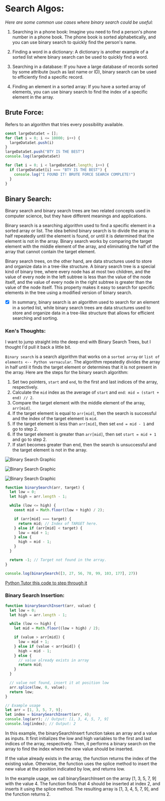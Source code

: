 # Search Algos:

*Here are some common use cases where binary search could be useful:*

1. Searching in a phone book: Imagine you need to find a person's phone number in a phone book. The phone book is sorted alphabetically, and you can use binary search to quickly find the person's name.

2. Finding a word in a dictionary: A dictionary is another example of a sorted list where binary search can be used to quickly find a word.

3. Searching in a database: If you have a large database of records sorted by some attribute (such as last name or ID), binary search can be used to efficiently find a specific record.

4. Finding an element in a sorted array: If you have a sorted array of elements, you can use binary search to find the index of a specific element in the array.



## Brute Force:

Refers to an algorithm that tries every possibility available. 
```js
const largeDataSet = [];
for (let i = 0; i <= 10000; i++) {
  largeDataSet.push(i)
}
largeDataSet.push("BTY IS THE BEST")
console.log(largeDataSet)

for (let i = 0; i < largeDataSet.length; i++) {
  if (largeDataSet[i] === "BTY IS THE BEST") {
    console.log("I FOUND IT! BRUTE FORCE SEARCH COMPLETE!")
  }
}
```

## Binary Search:

Binary search and binary search trees are two related concepts used in computer science, but they have different meanings and applications.

Binary search is a searching algorithm used to find a specific element in a sorted array or list. The idea behind binary search is to divide the array in half repeatedly until the element is found, or until it is determined that the element is not in the array. Binary search works by comparing the target element with the middle element of the array, and eliminating the half of the array that cannot contain the target element.

Binary search trees, on the other hand, are data structures used to store and organize data in a tree-like structure. A binary search tree is a special kind of binary tree, where every node has at most two children, and the value of every node in the left subtree is less than the value of the node itself, and the value of every node in the right subtree is greater than the value of the node itself. This property makes it easy to search for specific elements in the tree using a modified version of binary search.

- [x] In summary, binary search is an algorithm used to search for an element in a sorted list, while binary search trees are data structures used to store and organize data in a tree-like structure that allows for efficient searching and sorting.


### Ken's Thoughts:

I want to jump straight into the deep end with Binary Search Trees, but I thought I'd pull it back a little bit. 

`Binary search` is a search algorithm that works on a `sorted array` or `list of elements <-- Python vernacular`. The algorithm repeatedly divides the array in half until it finds the target element or determines that it is not present in the array. Here are the steps for the binary search algorithm:

1. Set two pointers, `start` and `end`, to the first and last indices of the array, respectively.
2. Calculate the `mid` index as the average of `start` and `end`:` mid = (start + end) // 2`.
3. Compare the target element with the middle element of the array, `arr[mid]`.
4. If the target element is equal to `arr[mid]`, then the search is successful and the index of the target element is `mid`.
5. If the target element is less than `arr[mid]`, then set `end = mid - 1` and go to step 2.
6. If the target element is greater than `arr[mid]`, then set `start = mid + 1` and go to step 2.
7. If start becomes greater than end, then the search is unsuccessful and the target element is not in the array.

![Binary Search Graphic](https://media.geeksforgeeks.org/wp-content/uploads/20220309171621/BinarySearch.png)

![Binary Search Graphic](https://i.ytimg.com/vi/HlEz93t628E/maxresdefault.jpg)

![Binary Search Graphic](https://learncodingfast.com/wp-content/uploads/2020/11/binary-search.png)

```js
function binarySearch(arr, target) {
  let low = 0;
  let high = arr.length - 1;

  while (low <= high) {
    const mid = Math.floor((low + high) / 2);

    if (arr[mid] === target) {
      return mid; // Index of TARGET here.
    } else if (arr[mid] < target) {
      low = mid + 1;
    } else {
      high = mid - 1;
    }
  }

  return -1; // Target not found in the array.
}

console.log(binarySearch([3, 27, 56, 78, 99, 103, 177], 27))
```

[Python Tutor this code to step through it](https://pythontutor.com/javascript.html#mode=edit)


### Binary Search Insertion:

```js
function binarySearchInsert(arr, value) {
  let low = 0;
  let high = arr.length - 1;

  while (low <= high) {
    let mid = Math.floor((low + high) / 2);

    if (value > arr[mid]) {
      low = mid + 1;
    } else if (value < arr[mid]) {
      high = mid - 1;
    } else {
      // value already exists in array
      return mid;
    }
  }

  // value not found, insert it at position low
  arr.splice(low, 0, value);
  return low;
}

// Example usage
let arr = [1, 3, 5, 7, 9];
let index = binarySearchInsert(arr, 4);
console.log(arr); // Output: [1, 3, 4, 5, 7, 9]
console.log(index); // Output: 2
```

In this example, the binarySearchInsert function takes an array and a value as inputs. It first initializes the low and high variables to the first and last indices of the array, respectively. Then, it performs a binary search on the array to find the index where the new value should be inserted.

If the value already exists in the array, the function returns the index of the existing value. Otherwise, the function uses the splice method to insert the new value at the position indicated by low, and returns low.

In the example usage, we call binarySearchInsert on the array [1, 3, 5, 7, 9] with the value 4. The function finds that 4 should be inserted at index 2, and inserts it using the splice method. The resulting array is [1, 3, 4, 5, 7, 9], and the function returns 2.


